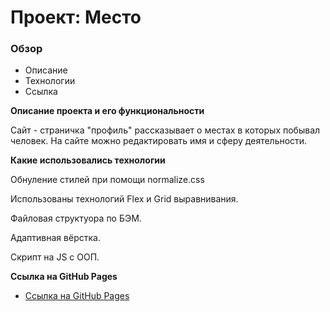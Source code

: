 # Проект: Место

### Обзор
* Описание
* Технологии
* Ссылка

**Описание проекта и его функциональности**

Сайт - страничка "профиль" рассказывает о местах в которых побывал человек.
На сайте можно редактировать имя и сферу деятельности.


**Какие использовались технологии**

Обнуление стилей при помощи normalize.css

Использованы технологий Flex и Grid выравнивания.

Файловая структуора по БЭМ.

Адаптивная вёрстка.

Скрипт на JS c ООП.


**Ссылка на GitHub Pages**

* [Ссылка на GitHub Pages](https://bdcry.github.io/mesto/)